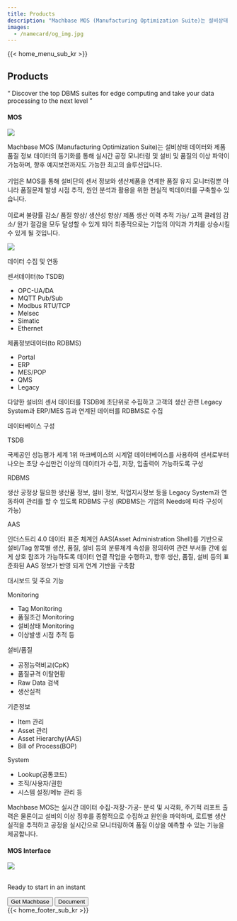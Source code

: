```yaml
---
title: Products
description: "Machbase MOS (Manufacturing Optimization Suite)는 설비상태 데이터와 제품품질 정보 데이터의 동기화를 통해 실시간 공정 모니터링 및 설비 및 품질의 이상 파악이 가능하며, 향후 예지보전까지도 가능한 최고의 솔루션입니다."
images:
  - /namecard/og_img.jpg
---
```


<head>
  <link rel="stylesheet" type="text/css" href="../css/common.css" />
  <link rel="stylesheet" type="text/css" href="../css/style.css" />
</head>
<body>
  {{< home_menu_sub_kr >}}
  <section class="product_sction0 section0">
    <div>
      <h2 class="sub_page_title">Products</h2>
      <p class="sub_page_titletext">
        “ Discover the top DBMS suites for edge computing and take your data
        processing to the next level ”
      </p>
    </div>
  </section>
  <div class="product-inner">
    <section class="section2 main_section2">
      <div>
        <h4 class="sub_title company-margin-top">MOS</h4>
        <div class="bar"><img src="../img/bar.png" /></div>
      </div>
      <div class="product-sub-titlebox">
        <div>
          <p class="product-sub-title-text">
            Machbase MOS (Manufacturing Optimization Suite)는 설비상태 데이터와
            제품품질 정보 데이터의 동기화를 통해 실시간 공정 모니터링 및 설비 및
            품질의 이상 파악이 가능하며, 향후 예지보전까지도 가능한 최고의
            솔루션입니다.
            <br /><br />
            기업은 MOS를 통해 설비단의 센서 정보와 생산제품을 연계한 품질 유지
            모니터링뿐 아니라 품질문제 발생 시점 추적, 원인 분석과 활용을 위한
            현실적 빅데이터를 구축할수 있습니다.
            <br /><br />
            이로써 불량률 감소/ 품질 향상/ 생산성 향상/ 제품 생산 이력 추적
            가능/ 고객 클레임 감소/ 원가 절감을 모두 달성할 수 있게 되어
            최종적으로는 기업의 이익과 가치를 상승시킬 수 있게 될 것입니다.
          </p>
        </div>
      </div>
    </section>
    <section class="neo_scroll_map_wrap">
      <div class="neo_scroll_map">
        <div ref="scrollLeft" class="mos_scroll_left">
          <div class="neo_scroll"><img src="../img/mos.png" /></div>
        </div>
        <div class="neo_scroll_right">
          <div class="neo_scorll_box_wrap">
            <div class="data_sub_wrap">
              <div class="classic_sub">
                <div class="scroll-title-wrap">
                  <p>데이터 수집 및 연동</p>
                </div>
                <div class="scroll-sub-title-wrap">
                  <p class="scroll-sub-title">센서데이터(to TSDB)</p>
                  <!-- <p class="scroll-sub-text">In ingestion point of view</p> -->
                  <ul class="tech-margin-bottom">
                    <li>OPC-UA/DA</li>
                    <li>MQTT Pub/Sub</li>
                    <li>Modbus RTU/TCP</li>
                    <li>Melsec</li>
                    <li>Simatic</li>
                    <li>Ethernet</li>
                  </ul>
                  <p class="scroll-sub-title">제품정보데이터(to RDBMS)</p>
                  <ul>
                    <li>Portal</li>
                    <li>ERP</li>
                    <li>MES/POP</li>
                    <li>QMS</li>
                    <li>Legacy</li>
                  </ul>
                  <div class="scroll-contents-wrap">
                    <p class="mos-scroll-content">
                      다양한 설비의 센서 데이터를 TSDB에 초단위로 수집하고
                      고객의 생산 관련 Legacy System과 ERP/MES 등과 연계된
                      데이터를 RDBMS로 수집
                    </p>
                  </div>
                </div>
              </div>
            </div>
            <div ref="classicSubWrapRef" class="database_sub_wrap" id="scroll1">
              <div class="neo_sub">
                <div class="scroll-title-wrap">
                  <p>데이터베이스 구성</p>
                </div>
                <div class="scroll-sub-title-wrap">
                  <p class="scroll-sub-title">TSDB</p>
                  <p class="scroll-content">
                    국제공인 성능평가 세계 1위 마크베이스의 시계열
                    데이터베이스를 사용하여 센서로부터 나오는 초당 수십만건
                    이상의 데이터가 수집, 저장, 입출력이 가능하도록 구성
                  </p>
                  <p class="scroll-sub-title">RDBMS</p>
                  <p class="scroll-content">
                    생산 공정상 필요한 생산품 정보, 설비 정보, 작업지시정보 등을
                    Legacy System과 연동하여 관리를 할 수 있도록 RDBMS 구성
                    (RDBMS는 기업의 Needs에 따라 구성이 가능)
                  </p>
                  <p class="scroll-sub-title">AAS</p>
                  <p class="scroll-content">
                    인더스트리 4.0 데이터 표준 체계인 AAS(Asset Administration
                    Shell)를 기반으로 설비/Tag 항목별 생산, 품질, 설비 등의
                    분류체계 속성을 정의하여 관련 부서들 간에 쉽게 상호 참조가
                    가능하도록 데이터 연결 작업을 수행하고, 향후 생산, 품질,
                    설비 등의 표준화된 AAS 정보가 반영 되게 연계 기반을 구축함
                  </p>
                </div>
              </div>
            </div>
            <div ref="neoSubWrapRef" class="feature_sub_wrap" id="scroll2">
              <div class="neo_use_sub product-link-bottom">
                <div class="scroll-title-wrap">
                  <p>대시보드 및 주요 기능</p>
                </div>
                <div class="scroll-sub-title-wrap">
                  <p class="scroll-sub-title">Monitoring</p>
                  <ul class="tech-margin-bottom">
                    <li>Tag Monitoring</li>
                    <li>품질조건 Monitoring</li>
                    <li>설비상태 Monitoring</li>
                    <li>이상발생 시점 추적 등</li>
                  </ul>
                  <p class="scroll-sub-title">설비/품질</p>
                  <ul class="tech-margin-bottom">
                    <li>공정능력비교(CpK)</li>
                    <li>품질규격 이탈현황</li>
                    <li>Raw Data 검색</li>
                    <li>생산실적</li>
                  </ul>
                  <p class="scroll-sub-title">기준정보</p>
                  <ul class="tech-margin-bottom">
                    <li>Item 관리</li>
                    <li>Asset 관리</li>
                    <li>Asset Hierarchy(AAS)</li>
                    <li>Bill of Process(BOP)</li>
                  </ul>
                  <p class="scroll-sub-title">System</p>
                  <ul class="tech-margin-bottom">
                    <li>Lookup(공통코드)</li>
                    <li>조직/사용자/권한</li>
                    <li>시스템 설정/메뉴 관리 등</li>
                  </ul>
                  <!-- <p class="scroll-sub-title">예지/분석</p>
                    <ul>
                        <li>AI Module를 활용한 분석 및 예지 (Optional)</li>
                    </ul> -->
                  <p class="scroll-content">
                    Machbase MOS는 실시간 데이터 수집-저장-가공- 분석 및 시각화,
                    주기적 리포트 출력은 물론이고 설비의 이상 징후를 종합적으로
                    수집하고 원인을 파악하며, 로트별 생산 실적을 추적하고 공정을
                    실시간으로 모니터링하여 품질 이상을 예측할 수 있는 기능을
                    제공합니다.
                  </p>
                </div>
              </div>
            </div>
          </div>
        </div>
      </div>
    </section>
  </div>
  <section>
    <h4 class="sub_title company-margin-top">MOS Interface</h4>
    <div class="bar"><img src="../img/bar.png" /></div>
    <div class="neo_interface_wrap">
      <img
        class="neo_interface tech-margin-bottom"
        src="../img/Mos-En.png"
        alt=""
      />
      <img class="neo_interface" src="../img/Kpi-En.png" alt="" />
    </div>
  </section>
  <section>
    <div class="next-navi_wrap">
      <div class="next-navi">
        <div class="next-navi-wrap">
          <div class="next-navi-text-wrap">
            <p class="next-navi-text">Ready to start in an instant</p>
          </div>
          <div class="next-navi-btn-wrap">
            <button
              onclick="location.href='/neo/releases/'"
              class="next-navi-btn"
            >
              Get Machbase
            </button>
            <a href="https://machbase.com/neo"
              ><button class="next-navi-btn">Document</button></a
            >
          </div>
        </div>
      </div>
    </div>
  </section>
</body>
{{< home_footer_sub_kr >}}
